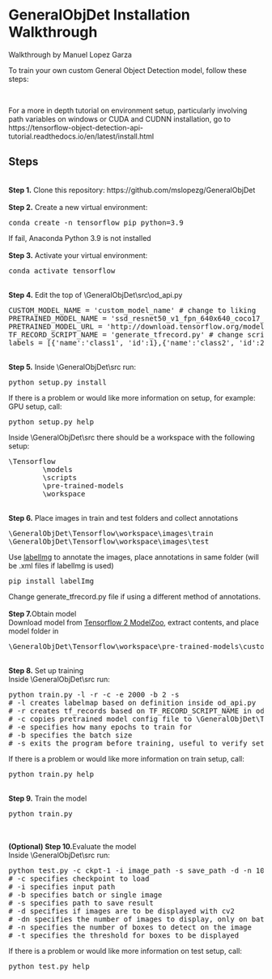 # GeneralObjDet Installation Walkthrough
Walkthrough by Manuel Lopez Garza
<br/>
<p>To train your own custom General Object Detection model, follow these steps: </p>
<br />
<p>For a more in depth tutorial on environment setup, particularly involving path variables on windows or CUDA and CUDNN installation, go to https://tensorflow-object-detection-api-tutorial.readthedocs.io/en/latest/install.html</p>

## Steps
<br />
<b>Step 1.</b> Clone this repository: https://github.com/mslopezg/GeneralObjDet
<br/><br/>
<b>Step 2.</b> Create a new virtual environment:
<pre>
conda create -n tensorflow pip python=3.9
</pre> 
If fail, Anaconda Python 3.9 is not installed
<br/>
<br/>
<b>Step 3.</b> Activate your virtual environment:
<pre>
conda activate tensorflow
</pre>
<br/>
<b>Step 4.</b> Edit the top of \GeneralObjDet\src\od_api.py
<pre>CUSTOM_MODEL_NAME = 'custom_model_name' # change to liking
PRETRAINED_MODEL_NAME = 'ssd_resnet50_v1_fpn_640x640_coco17_tpu-8' # change based on download
PRETRAINED_MODEL_URL = 'http://download.tensorflow.org/models/object_detection/tf2/20200711/ssd_resnet50_v1_fpn_640x640_coco17_tpu-8.tar.gz' # change based on download
TF_RECORD_SCRIPT_NAME = 'generate_tfrecord.py' # change script if not generating annotations using labelImg on step X
labels = [{'name':'class1', 'id':1},{'name':'class2', 'id':2} ] # change depending on data
</pre>
<br/>
<b>Step 5.</b> Inside \GeneralObjDet\src run:
<pre>python setup.py install
</pre>
If there is a problem or would like more information on setup, for example: GPU setup, call: 
<pre>python setup.py help
</pre>
Inside \GeneralObjDet\src there should be a workspace with the following setup:
<pre>
\Tensorflow
        \models
        \scripts
        \pre-trained-models
        \workspace</pre>
<br/>
<b>Step 6.</b> Place images in train and test folders and collect annotations
<pre>
\GeneralObjDet\Tensorflow\workspace\images\train
\GeneralObjDet\Tensorflow\workspace\images\test
</pre>
Use <a href="https://github.com/tzutalin/labelImg">labelImg</a> to annotate the images, place annotations in same folder (will be .xml files if labelImg is used)
<pre>pip install labelImg
</pre>
Change generate_tfrecord.py file if using a different method of annotations.
<br/><br/>
<b>Step 7.</b>Obtain model
<br/>
Download model from <a href="https://github.com/tensorflow/models/blob/master/research/object_detection/g3doc/tf2_detection_zoo.md">Tensorflow 2 ModelZoo</a>, extract contents, and place model folder in
<pre>
\GeneralObjDet\Tensorflow\workspace\pre-trained-models\custom_downloaded_model
</pre>
<br/>
<b>Step 8.</b> Set up training
<br />
Inside \GeneralObjDet\src run:
<pre>python train.py -l -r -c -e 2000 -b 2 -s
# -l creates labelmap based on definition inside od_api.py
# -r creates tf_records based on TF_RECORD_SCRIPT_NAME in od_api.py
# -c copies pretrained model config file to \GeneralObjDet\Tensorflow\workspace\custom_model_name\ and prepares it for training
# -e specifies how many epochs to train for
# -b specifies the batch size
# -s exits the program before training, useful to verify setup before actually training.
</pre>
If there is a problem or would like more information on train setup, call: 
<pre>python train.py help
</pre>
<br />
<b>Step 9.</b> Train the model
<pre>python train.py
</pre>
<br /> <br/>
<b>(Optional) Step 10.</b>Evaluate the model
<br />
Inside \GeneralObjDet\src run:
<pre>python test.py -c ckpt-1 -i image_path -s save_path -d -n 10 -t 0.7
# -c specifies checkpoint to load
# -i specifies input path
# -b specifies batch or single image
# -s specifies path to save result
# -d specifies if images are to be displayed with cv2
# -dn specifies the number of images to display, only on batch
# -n specifies the number of boxes to detect on the image
# -t specifies the threshold for boxes to be displayed
</pre>
If there is a problem or would like more information on test setup, call: 
<pre>python test.py help
</pre>

